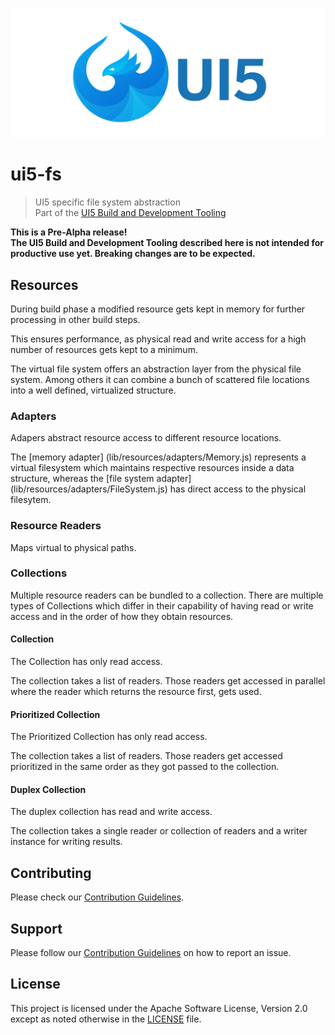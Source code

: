 ![UI5 logo](https://github.com/SAP/ui5-tooling/blob/master/docs/images/UI5_logo_wide.png)

# ui5-fs
> UI5 specific file system abstraction  
> Part of the [UI5 Build and Development Tooling](https://github.com/SAP/ui5-tooling)

**This is a Pre-Alpha release!**  
**The UI5 Build and Development Tooling described here is not intended for productive use yet. Breaking changes are to be expected.**

## Resources
During build phase a modified resource gets kept in memory for further processing in other build steps.

This ensures performance, as physical read and write access for a high number of resources gets kept to a minimum.

The virtual file system offers an abstraction layer from the physical file system. Among others it can combine a bunch of scattered file locations into a well defined, virtualized structure.

### Adapters
Adapers abstract resource access to different resource locations.

The [memory adapter] (lib/resources/adapters/Memory.js) represents a virtual filesystem which maintains respective resources inside a data structure, whereas the [file system adapter] (lib/resources/adapters/FileSystem.js) has direct access to the physical filesytem.

### Resource Readers
Maps virtual to physical paths.

### Collections
Multiple resource readers can be bundled to a collection. There are multiple types of Collections which differ in their capability of having read or write access and in the order of how they obtain resources.

#### Collection
The Collection has only read access.

The collection takes a list of readers.
Those readers get accessed in parallel where the reader which returns the resource first, gets used.

#### Prioritized Collection
The Prioritized Collection has only read access.

The collection takes a list of readers.
Those readers get accessed prioritized in the same order as they got passed to the collection.

#### Duplex Collection
The duplex collection has read and write access.

The collection takes a single reader or collection of readers and a writer instance for writing results.

## Contributing
Please check our [Contribution Guidelines](https://github.com/SAP/ui5-tooling/blob/master/CONTRIBUTING.md).

## Support
Please follow our [Contribution Guidelines](https://github.com/SAP/ui5-tooling/blob/master/CONTRIBUTING.md#report-an-issue) on how to report an issue.

## License
This project is licensed under the Apache Software License, Version 2.0 except as noted otherwise in the [LICENSE](/LICENSE.txt) file.
